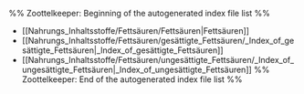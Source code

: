 %% Zoottelkeeper: Beginning of the autogenerated index file list  %%
-  [[Nahrungs_Inhaltsstoffe/Fettsäuren/Fettsäuren|Fettsäuren]]
-  [[Nahrungs_Inhaltsstoffe/Fettsäuren/gesättigte_Fettsäuren/_Index_of_gesättigte_Fettsäuren|_Index_of_gesättigte_Fettsäuren]]
-  [[Nahrungs_Inhaltsstoffe/Fettsäuren/ungesättigte_Fettsäuren/_Index_of_ungesättigte_Fettsäuren|_Index_of_ungesättigte_Fettsäuren]]
%% Zoottelkeeper: End of the autogenerated index file list  %%
